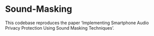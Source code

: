 # Sound-Masking
This codebase reproduces the paper ‘Implementing Smartphone Audio Privacy Protection Using Sound Masking Techniques’.
